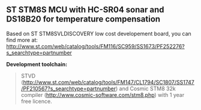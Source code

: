 ## ST STM8S MCU with HC-SR04 sonar and DS18B20 for temperature compensation ##

Based on ST STM8SVLDISCOVERY low cost developement board, you can find more at: http://www.st.com/web/catalog/tools/FM116/SC959/SS1673/PF252276?s_searchtype=partnumber

**Development toolchain:**

> STVD (http://www.st.com/web/catalog/tools/FM147/CL1794/SC1807/SS1747/PF210567?s_searchtype=partnumber) and Cosmic STM8 32k compiler (http://www.cosmic-software.com/stm8.php) with 1 year free licence.